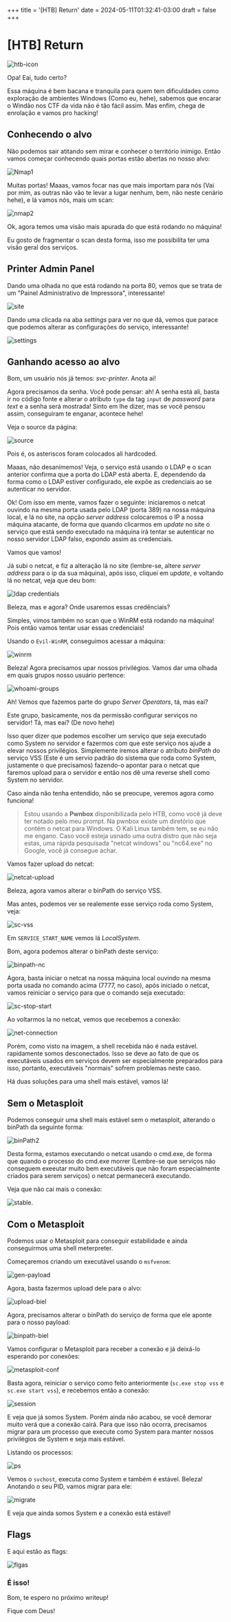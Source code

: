 +++
title = '[HTB] Return'
date = 2024-05-11T01:32:41-03:00
draft = false
+++

# [HTB] Return

![htb-icon](https://github.com/bielzaoo/bielzaoo.github.io/blob/main/images/htb.png?raw=true)

Opa! Eai, tudo certo?

Essa máquina é bem bacana e tranquila para quem tem dificuldades como exploração de ambientes Windows (Como eu, hehe), sabemos que encarar o Windão nos CTF da vida não é tão fácil assim. Mas enfim, chega de enrolação e vamos pro hacking!

## Conhecendo o alvo
Não podemos sair atitando sem mirar e conhecer o território inimigo. Então vamos começar conhecendo quais portas estão abertas no nosso alvo:

![Nmap1](https://raw.githubusercontent.com/bielzaoo/bielzaoo.github.io/main/images/return-htb/nmap1.png)

Muitas portas! Maaas, vamos focar nas que mais importam para nós (Vai por mim, as outras não vão te levar a lugar nenhum, bem, não neste cenário hehe), e lá vamos nós, mais um scan:

![nmap2](https://raw.githubusercontent.com/bielzaoo/bielzaoo.github.io/main/images/return-htb/nmap2.png)

Ok, agora temos uma visão mais apurada do que está rodando no máquina!

Eu gosto de fragmentar o scan desta forma, isso me possibilita ter uma visão geral dos serviços.

## Printer Admin Panel
Dando uma olhada no que está rodando na porta 80, vemos que se trata de um "Painel Administrativo de Impressora", interessante!

![site](https://raw.githubusercontent.com/bielzaoo/bielzaoo.github.io/main/images/return-htb/site.png)

Dando uma clicada na aba *settings* para ver no que dá, vemos que parace que podemos alterar as configurações do serviço, interessante!

![settings](https://raw.githubusercontent.com/bielzaoo/bielzaoo.github.io/main/images/return-htb/settings-site.png)

## Ganhando acesso ao alvo
Bom, um usuário nós já temos: *svc-printer*.  Anota ai!

Agora precisamos da senha. Você pode pensar: ah! A senha está ali, basta ir no código fonte e alterar o atributo `type` da tag `input` de *password* para *text* e a senha será mostrada! Sinto em lhe dizer, mas se você pensou assim, conseguiram te enganar, acontece hehe!

Veja o source da página:

![source](https://raw.githubusercontent.com/bielzaoo/bielzaoo.github.io/main/images/return-htb/settings-site.png)

Pois é, os asteriscos foram colocados ali hardcoded.

Maaas, não desanimemos! Veja, o serviço está usando o LDAP e o scan anterior confirma que a porta do LDAP está aberta. E, dependendo da forma como o LDAP estiver configurado, ele expõe as credenciais ao se autenticar no servidor.

Ok! Com isso em mente, vamos fazer o seguinte: iniciaremos o netcat ouvindo na mesma porta usada pelo LDAP (porta 389) na nossa máquina local, e lá no site, na opção *server address* colocaremos o IP a nossa máquina atacante, de forma que quando clicarmos em *update* no site o serviço que está sendo executado na máquina irá tentar se autenticar no nosso servidor LDAP falso, expondo assim as credenciais.

Vamos que vamos!

Já subi o netcat, e fiz a alteração lá no site (lembre-se, altere *server address* para o ip da sua máquina), após isso, cliquei em *update*, e voltando lá no netcat, veja que deu bom:

![ldap credentials](https://raw.githubusercontent.com/bielzaoo/bielzaoo.github.io/main/images/return-htb/ldap-creds.png)

Beleza, mas e agora? Onde usaremos essas credênciais?

Simples, vimos também no scan que o WinRM está rodando na máquina! Pois então vamos tentar usar essas credenciais!

Usando o `Evil-WinRM`, conseguimos  acessar a máquina:

![winrm](https://github.com/bielzaoo/bielzaoo.github.io/blob/main/images/return-htb/winrm-login.png?raw=true)

Beleza! Agora precisamos upar nossos privilégios. Vamos dar uma olhada em quais grupos nosso usuário pertence:

![whoami-groups](https://github.com/bielzaoo/bielzaoo.github.io/blob/main/images/return-htb/whoami-groups.png?raw=true)

Ah! Vemos que fazemos parte do grupo *Server Operators*, tá, mas eai?

Este grupo, basicamente, nos da permissão configurar serviços no servidor! Tá, mas eai? (De novo hehe)

Isso quer dizer que podemos escolher um serviço que seja executado como System no servidor e fazermos com que este serviço nos ajude a elevar nossos privilégios. Simplemente iremos alterar o atributo *binPath* do serviço VSS (Este é um servio padrão do sistema que roda como System, justamente o que precisamos) fazendo-o apontar para o netcat que faremos upload para o servidor e então nos dê uma reverse shell como System no servidor.

Caso ainda não tenha entendido, não se preocupe, veremos agora como funciona!

> Estou usando a **Pwnbox** disponibilizada pelo HTB, como você já deve ter notado pelo meu prompt. Na pwnbox existe um diretório que contém o netcat para Windows. O Kali Linux também tem, se eu não me engano. Caso você esteja usnado uma outra distro que não seja estas, uma rápida pesquisada "netcat windows" ou "nc64.exe" no Google, vocẽ já consegue achar.

Vamos fazer upload do netcat:

![netcat-upload](https://github.com/bielzaoo/bielzaoo.github.io/blob/main/images/return-htb/upload-ncat.png?raw=true)

Beleza, agora vamos alterar o binPath do serviço VSS.

Mas antes, podemos ver se realemente esse serviço roda como System, veja:

![sc-vss](https://github.com/bielzaoo/bielzaoo.github.io/blob/main/images/return-htb/sc-vss.png?raw=true)

Em `SERVICE_START_NAME` vemos lá *LocalSystem*.

Bom, agora podemos alterar o binPath deste serviço:

![binpath-nc](https://github.com/bielzaoo/bielzaoo.github.io/blob/main/images/return-htb/binpath_alterado.png?raw=true)

Agora, basta iniciar o netcat na nossa máquina local  ouvindo na mesma porta usada no comando acima (7777, no caso), após iniciado o netcat, vamos reiniciar o serviço para que o comando seja executado:

![sc-stop-start](https://github.com/bielzaoo/bielzaoo.github.io/blob/main/images/return-htb/sc-stop-start.png?raw=true)

Ao voltarmos la no netcat, vemos que recebemos a conexão:

![net-connection](https://github.com/bielzaoo/bielzaoo.github.io/blob/main/images/return-htb/ncat-connection.png?raw=true)

Porém, como visto na imagem, a shell recebida não é nada estável. rapidamente somos desconectados. Isso se deve ao fato de que os executáveis usados em serviços devem ser especialmente preparados para isso, portanto, executáveis "normais" sofrem problemas neste caso.

Há duas soluções para uma shell mais estável, vamos lá!

## Sem o Metasploit
Podemos conseguir uma shell mais estável sem o metasploit, alterando o binPath da seguinte forma:

![binPath2](https://github.com/bielzaoo/bielzaoo.github.io/blob/main/images/return-htb/binpath-updated2.png?raw=true)

Desta forma, estamos executando o netcat usando o cmd.exe, de forma que quando o processo do cmd.exe morrer (Lembre-se que serviços não conseguem exeeutar muito bem executáveis que não foram especialmente criados para serem serviços) o netcat permanecerá executando.

Veja que não cai mais o conexão:

![stable](https://github.com/bielzaoo/bielzaoo.github.io/blob/main/images/return-htb/shell-system-stable.png?raw=true).

## Com o Metasploit
Podemos usar o Metasploit para conseguir estabilidade e ainda conseguirmos uma shell meterpreter.

Começaremos criando um executável usando o `msfvenom`:

![gen-payload](https://github.com/bielzaoo/bielzaoo.github.io/blob/main/images/return-htb/gen-payload.png?raw=true)

Agora, basta fazermos upload dele para o alvo:

![upload-biel](https://github.com/bielzaoo/bielzaoo.github.io/blob/main/images/return-htb/upload-biel.png?raw=true)

Agora, precisamos alterar o binPath do serviço de forma que ele aponte para o nosso payload:

![binpath-biel](https://github.com/bielzaoo/bielzaoo.github.io/blob/main/images/return-htb/binpath-biel.png?raw=true)

Vamos configurar o Metasploit para receber a conexão e já deixá-lo esperando por conexões:

![metasploit-conf](https://github.com/bielzaoo/bielzaoo.github.io/blob/main/images/return-htb/metasploit-conf.png?raw=true)

Basta agora, reiniciar o serviço como feito anteriormente (`sc.exe stop vss` e `sc.exe start vss`), e recebemos então a conexão:

![session](https://github.com/bielzaoo/bielzaoo.github.io/blob/main/images/return-htb/sessions-meterpreter.png?raw=true)

E veja que já somos System. Porém ainda não acabou, se você demorar muito verá que a conexão cairá. Para que isso não ocorra, precisamos migrar para um processo que execute como System para manter nossos privilégios de System e seja mais estável.

Listando os processos:

![ps](https://github.com/bielzaoo/bielzaoo.github.io/blob/main/images/return-htb/ps.png?raw=true)

Vemos o `svchost`, executa como System e também é estável. Beleza! Anotando o seu PID, vamos migrar para ele:

![migrate](https://github.com/bielzaoo/bielzaoo.github.io/blob/main/images/return-htb/migrate.png?raw=true)

E veja que ainda somos System e a conexão está estável!

## Flags

E aqui estão as flags:

![flgas](https://github.com/bielzaoo/bielzaoo.github.io/blob/main/images/return-htb/user-root-flag.png?raw=true)

### É isso!
Bom, te espero no próximo writeup!

Fique com Deus!
